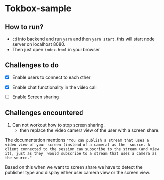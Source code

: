 # Tokbox-sample


## How to run? 

- `cd` into backend and run `yarn` and then `yarn start`. this will start node server on localhost 8080.
- Then just open `index.html` in your browser



## Challenges to do

- [x] Enable users to connect to each other
- [x] Enable chat functionality in the video call
- [ ] Enable Screen sharing 



## Challenges encountered

1. Can not workout how to stop screen sharing. 
    - then replace the video camera view of the user with a screen share.

The documentation mentions ```"You can publish a stream that uses a video view of your screen (instead of a camera) as the  source. A client connected to the session can subscribe to the stream (and view it), just as they  would subscribe to a stream that uses a camera as the source."``` 

Based on this when we want to screen share we have to detect the publisher type and display either user camera view or the screen view.